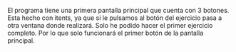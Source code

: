 El programa tiene una primera pantalla principal que cuenta con 3 botones. Esta hecho con itents, ya que si le pulsamos al botón del ejercicio pasa a otra ventana donde realizará.
Solo he podido hacer el primer ejercicio completo.  Por lo que solo funcionará el primer botón de la pantalla principal.
